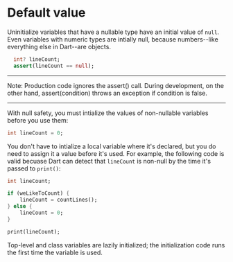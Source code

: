 # Default value

Uninitialize variables that have a nullable type have an initial value of `null`. Even variables with numeric types are intially null, because numbers--like everything else in Dart--are objects.

```dart
  int? lineCount;
  assert(lineCount == null);
```

----------

Note: Production code ignores the assert() call. During development, on the other hand, assert(condition) throws an exception if condition is false.

----------


With null safety, you must intialize the values of non-nullable variables before you use them:

```dart
int lineCount = 0;
```

You don't have to intialize a local variable where it's declared, but you do need to assign it a value before it's used. For example, the following code is valid becuase Dart can detect that `lineCount` is non-null by the time it's passed to `print()`:

```dart
int lineCount;

if (weLikeToCount) {
    lineCount = countLines();
} else {
    lineCount = 0;
}

print(lineCount);
```

Top-level and class variables are lazily initialized; the initialization code runs the first time the variable is used.

